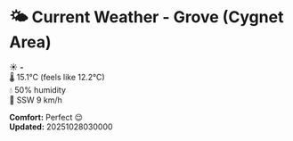 # 🌤️ Current Weather - Grove (Cygnet Area)

☀️ **-**  
🌡️ 15.1°C (feels like 12.2°C)  
💧 50% humidity  
💨 SSW 9 km/h  

**Comfort:** Perfect 😌  
**Updated:** 20251028030000
